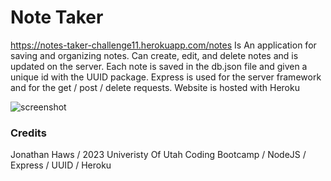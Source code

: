 # Note Taker

https://notes-taker-challenge11.herokuapp.com/notes Is An application for saving and organizing notes. Can create, edit, and delete notes and is updated on the server. Each note is saved in the db.json file and given a unique id with the UUID package. Express is used for the server framework and for the get / post / delete requests. Website is hosted with Heroku 

![screenshot](https://user-images.githubusercontent.com/108207472/221377121-6b4ec7a2-5c55-4ce4-bdd8-d4346ec34ffc.PNG)

### Credits
Jonathan Haws / 2023 Univeristy Of Utah Coding Bootcamp / NodeJS / Express / UUID / Heroku
